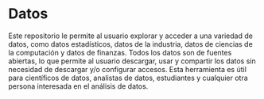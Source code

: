 # Datos

Este repositorio le permite al usuario explorar y acceder a una variedad de datos, como datos estadísticos, datos de la industria, datos de ciencias de la computación y datos de finanzas. Todos los datos son de fuentes abiertas, lo que permite al usuario descargar, usar y compartir los datos sin necesidad de descargar y/o configurar accesos. Esta herramienta es útil para científicos de datos, analistas de datos, estudiantes y cualquier otra persona interesada en el análisis de datos.
